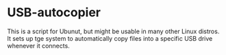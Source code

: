 # USB-autocopier
This is a script for Ubunut, but might be usable in many other Linux distros. It sets up tge system to automatically copy files into a specific USB drive whenever it connects.
